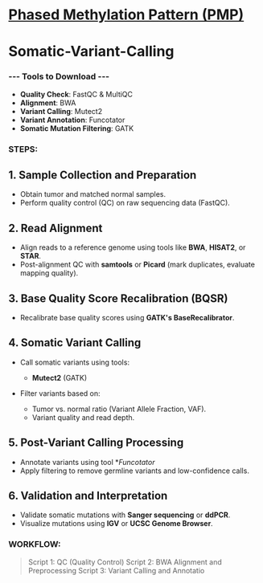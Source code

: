 # [Phased Methylation Pattern (PMP)](https://github.com/gunj007/Somatic-Variant-Calling_PMP/blob/main/scripts/pmp.ipynb) 
# Somatic-Variant-Calling

### --- Tools to Download ---

- **Quality Check**: FastQC & MultiQC 
- **Alignment**: BWA
- **Variant Calling**: Mutect2
- **Variant Annotation**: Funcotator 
- **Somatic Mutation Filtering**: GATK

### STEPS:

## 1. Sample Collection and Preparation
- Obtain tumor and matched normal samples.
- Perform quality control (QC) on raw sequencing data (FastQC).

## 2. Read Alignment
- Align reads to a reference genome using tools like **BWA**, **HISAT2**, or **STAR**.
- Post-alignment QC with **samtools** or **Picard** (mark duplicates, evaluate mapping quality).

## 3. Base Quality Score Recalibration (BQSR)
- Recalibrate base quality scores using **GATK's BaseRecalibrator**.

## 4. Somatic Variant Calling
- Call somatic variants using tools:
  - **Mutect2** (GATK)

- Filter variants based on:
  - Tumor vs. normal ratio (Variant Allele Fraction, VAF).
  - Variant quality and read depth.

## 5. Post-Variant Calling Processing
- Annotate variants using tool  **Funcotator*
- Apply filtering to remove germline variants and low-confidence calls.

## 6. Validation and Interpretation
- Validate somatic mutations with **Sanger sequencing** or **ddPCR**.
- Visualize mutations using **IGV** or **UCSC Genome Browser**.

### WORKFLOW:

> Script 1: QC (Quality Control)
Script 2: BWA Alignment and Preprocessing
Script 3: Variant Calling and Annotatio


